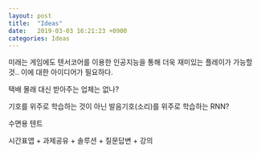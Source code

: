 ```yaml
---
layout: post
title:  "Ideas"
date:   2019-03-03 16:21:23 +0900
categories: Ideas
---
```


미래는 게임에도 텐서코어를 이용한 인공지능을 통해 더욱 재미있는 플레이가 가능할것.. 이에 대한 아이디어가 필요하다.

택배 몰래 대신 받아주는 업체는 없나?

기호를 위주로 학습하는 것이 아닌 발음기호(소리)를 위주로 학습하는 RNN?

수면용 텐트

시간표앱 + 과제공유 + 솔루션 + 질문답변 + 강의